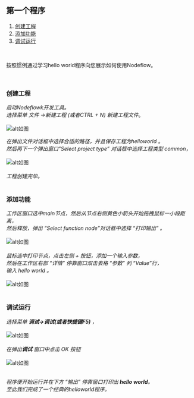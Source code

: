 ## 第一个程序
1. [创建工程](#创建工程 "创建工程")
1. [添加功能](#添加功能 "添加功能")
1. [调试运行](#调试运行 "调试运行")
<br>  

按照惯例通过学习hello world程序向您展示如何使用Nodeflow。  

<br>  

### 创建工程  
_启动Nodeflowk开发工具。_  
_选择菜单 文件 ->新建工程 (或者CTRL + N) 新建工程文件_。  
<br>
![alt如图](amWiki/editorpic/new_proj.png "Title")  

_在弹出文件对话框中选择合适的路径，并且保存工程为helloworld 。_  
_然后再下一个弹出窗口”Select project type” 对话框中选择工程类型 common，_  
<br>
![alt如图](amWiki/editorpic/select_proj.png "Title")  
<br>
_工程创建完毕。_  
<br>
### 添加功能  
  _工作区窗口选中main节点，然后从节点右侧黄色小箭头开始拖拽鼠标一小段距离，_  
  _然后释放，弹出 “Select function node”对话框中选择 “打印输出” 。_  
<br>
![alt如图](amWiki/editorpic/new_node.png=600- "Title")  
<br>
  _鼠标选中打印节点，点击左侧 + 按钮，添加一个输入参数，_  
  _然后在工作区右部 “详情” 停靠窗口双击表格 “参数” 列 “Value”行，_  
  _输入 hello world 。_  
  <br>
  ![alt如图](amWiki/editorpic/hello_world.png=600- "Title")  
<br>  

### 调试运行  
  _选择菜单 **调试->调试(或者快捷键F5)** ，_  
  <br>
  ![alt如图](amWiki/editorpic/debug_menu.png=600- "Title")  
  <br>
  _在弹出**调试** 窗口中点击 OK 按钮_  
  <br>
  ![alt如图](amWiki/editorpic/start_debug.png "Title")  
  <br>

  _程序便开始运行并在下方 “输出” 停靠窗口打印出 **hello world**。_  
  _至此我们完成了一个经典的helloworld程序。_  

